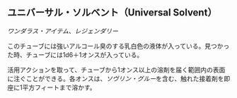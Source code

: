 ## ユニバーサル・ソルベント（Universal Solvent）
*ワンダラス・アイテム、レジェンダリー*

このチューブには強いアルコール臭のする乳白色の液体が入っている。見つかった時、チューブには1d6＋1オンスが入っている。

活用アクションを取って、チューブから1オンス以上の溶剤を届く範囲内の表面に注ぐことができる。各オンスは、*ソヴリン・グルー*を含む、触れた接着剤を即座に1平方フィートまで溶かす。